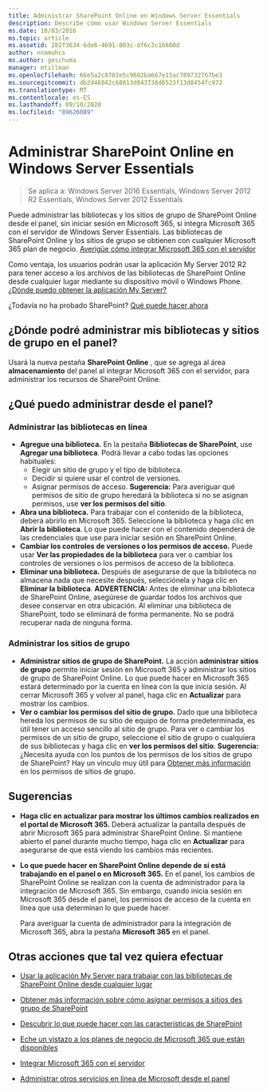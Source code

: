 ```yaml
---
title: Administrar SharePoint Online en Windows Server Essentials
description: Describe cómo usar Windows Server Essentials
ms.date: 10/03/2016
ms.topic: article
ms.assetid: 282f3634-6de6-4691-803c-df6c3c16660d
author: nnamuhcs
ms.author: geschuma
manager: mtillman
ms.openlocfilehash: 66e5a2c8781e5c9602ba667e15ac789732767be3
ms.sourcegitcommit: db2d46842c68813d043738d6523f13d8454fc972
ms.translationtype: MT
ms.contentlocale: es-ES
ms.lasthandoff: 09/10/2020
ms.locfileid: "89626089"
---
```

# <a name="manage-sharepoint-online-in-windows-server-essentials"></a>Administrar SharePoint Online en Windows Server Essentials

>Se aplica a: Windows Server 2016 Essentials, Windows Server 2012 R2 Essentials, Windows Server 2012 Essentials

Puede administrar las bibliotecas y los sitios de grupo de SharePoint Online desde el panel, sin iniciar sesión en Microsoft 365, si integra Microsoft 365 con el servidor de Windows Server Essentials. Las bibliotecas de SharePoint Online y los sitios de grupo se obtienen con cualquier Microsoft 365 plan de negocio. [Averigüe cómo integrar Microsoft 365 con el servidor](Manage-Office-365-in-Windows-Server-Essentials.md)

 Como ventaja, los usuarios podrán usar la aplicación My Server 2012 R2 para tener acceso a los archivos de las bibliotecas de SharePoint Online desde cualquier lugar mediante su dispositivo móvil o Windows Phone. [¿Dónde puedo obtener la aplicación My Server?](../use/Use-the-My-Server-App-to-Connect-to-Windows-Server-Essentials.md)

 ¿Todavía no ha probado SharePoint? [Qué puede hacer ahora](https://office.microsoft.com/office365-sharepoint-online-enterprise-help/get-started-with-sharepoint-2013-HA102772778.aspx)

## <a name="where-on-the-dashboard-will-i-manage-my-libraries-and-team-sites"></a>¿Dónde podré administrar mis bibliotecas y sitios de grupo en el panel?
 Usará la nueva pestaña **SharePoint Online** , que se agrega al área **almacenamiento** del panel al integrar Microsoft 365 con el servidor, para administrar los recursos de SharePoint Online.


## <a name="what-can-i-manage-from-the-dashboard"></a>¿Qué puedo administrar desde el panel?

### <a name="manage-your-online-libraries"></a>Administrar las bibliotecas en línea

- **Agregue una biblioteca.** En la pestaña **Bibliotecas de SharePoint**, use **Agregar una biblioteca**. Podrá llevar a cabo todas las opciones habituales:
  - Elegir un sitio de grupo y el tipo de biblioteca.
  - Decidir si quiere usar el control de versiones.
  - Asignar permisos de acceso.
     **Sugerencia:** Para averiguar qué permisos de sitio de grupo heredará la biblioteca si no se asignan permisos, use **ver los permisos del sitio**.
- **Abra una biblioteca.** Para trabajar con el contenido de la biblioteca, deberá abrirlo en Microsoft 365. Seleccione la biblioteca y haga clic en **Abrir la biblioteca**. Lo que puede hacer con el contenido dependerá de las credenciales que use para iniciar sesión en SharePoint Online.
- **Cambiar los controles de versiones o los permisos de acceso.** Puede usar **Ver las propiedades de la biblioteca** para ver o cambiar los controles de versiones o los permisos de acceso de la biblioteca.
- **Eliminar una biblioteca.** Después de asegurarse de que la biblioteca no almacena nada que necesite después, selecciónela y haga clic en **Eliminar la biblioteca**. **ADVERTENCIA:** Antes de eliminar una biblioteca de SharePoint Online, asegúrese de guardar todos los archivos que desee conservar en otra ubicación. Al eliminar una biblioteca de SharePoint, todo se eliminará de forma permanente. No se podrá recuperar nada de ninguna forma.

### <a name="manage-your-team-sites"></a>Administrar los sitios de grupo

- **Administrar sitios de grupo de SharePoint.** La acción **administrar sitios de grupo** permite iniciar sesión en Microsoft 365 y administrar los sitios de grupo de SharePoint Online. Lo que puede hacer en Microsoft 365 estará determinado por la cuenta en línea con la que inicia sesión. Al cerrar Microsoft 365 y volver al panel, haga clic en **Actualizar** para mostrar los cambios.
- **Ver o cambiar los permisos del sitio de grupo.** Dado que una biblioteca hereda los permisos de su sitio de equipo de forma predeterminada, es útil tener un acceso sencillo al sitio de grupo. Para ver o cambiar los permisos de un sitio de grupo, seleccione el sitio de grupo o cualquiera de sus bibliotecas y haga clic en **ver los permisos del sitio**. **Sugerencia:** ¿Necesita ayuda con los puntos de los permisos de los sitios de grupo de SharePoint? Hay un vínculo muy útil para [Obtener más información](https://office.microsoft.com/office365-sharepoint-online-enterprise-help/introduction-control-user-access-with-permissions-HA102771919.aspx?CTT=5&origin=HA102771924) en los permisos de sitios de grupo.

## <a name="tips"></a>Sugerencias

-   **Haga clic en actualizar para mostrar los últimos cambios realizados en el portal de Microsoft 365.** Deberá actualizar la pantalla después de abrir Microsoft 365 para administrar SharePoint Online. Si mantiene abierto el panel durante mucho tiempo, haga clic en **Actualizar** para asegurarse de que está viendo los cambios más recientes.

-   **Lo que puede hacer en SharePoint Online depende de si está trabajando en el panel o en Microsoft 365.** En el panel, los cambios de SharePoint Online se realizan con la cuenta de administrador para la integración de Microsoft 365. Sin embargo, cuando inicia sesión en Microsoft 365 desde el panel, los permisos de acceso de la cuenta en línea que usa determinan lo que puede hacer.

     Para averiguar la cuenta de administrador para la integración de Microsoft 365, abra la pestaña **Microsoft 365** en el panel.

## <a name="other-things-you-might-want-to-do"></a>Otras acciones que tal vez quiera efectuar

-   [Usar la aplicación My Server para trabajar con las bibliotecas de SharePoint Online desde cualquier lugar](../use/Use-the-My-Server-App-to-Connect-to-Windows-Server-Essentials.md)

-   [Obtener más información sobre cómo asignar permisos a sitios des grupo de SharePoint](https://office.microsoft.com/office365-sharepoint-online-enterprise-help/introduction-control-user-access-with-permissions-HA102771919.aspx?CTT=5&origin=HA102771924)

-   [Descubrir lo que puede hacer con las características de SharePoint](https://office.microsoft.com/office365-sharepoint-online-enterprise-help/get-started-with-sharepoint-2013-HA102772778.aspx)

-   [Eche un vistazo a los planes de negocio de Microsoft 365 que están disponibles](https://office.microsoft.com/business/compare-office-365-for-business-plans-FX102918419.aspx?CR_CC=200061904&WT.srch=1&WT.mc_ID=PS_bing_O365Comm_what-is-office-365-for_Text)

-   [Integrar Microsoft 365 con el servidor](Manage-Office-365-in-Windows-Server-Essentials.md)

-   [Administrar otros servicios en línea de Microsoft desde el panel](Manage-Microsoft-Online-Services-in-Windows-Server-Essentials.md)
